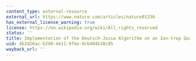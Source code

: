 ```yaml
---
content_type: external-resource
external_url: https://www.nature.com/articles/nature01336
has_external_license_warning: true
license: https://en.wikipedia.org/wiki/All_rights_reserved
status: ''
title: Implementation of the Deutsch-Jozsa Algorithm on an Ion-trop Quantum Computer
uid: 4b2d26ac-b290-4e11-9f6e-0cb404b38c85
wayback_url: ''
---
```

